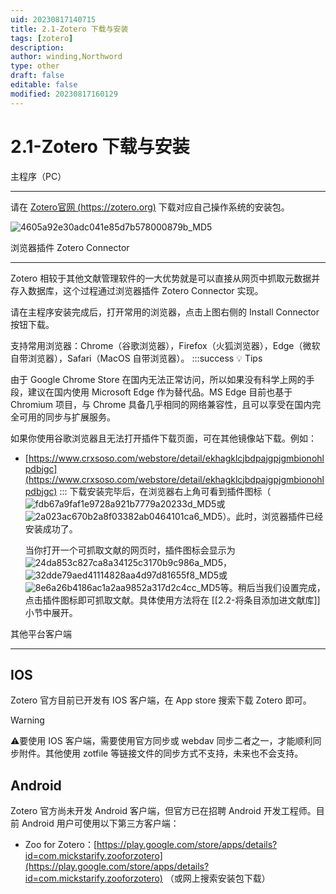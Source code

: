 ```yaml
---
uid: 20230817140715
title: 2.1-Zotero 下载与安装
tags: [zotero]
description: 
author: winding,Northword
type: other
draft: false
editable: false
modified: 20230817160129
---
```


# 2.1-Zotero 下载与安装

主程序（PC）

---

请在 [Zotero官网 (https://zotero.org)](https://zotero.org) 下载对应自己操作系统的安装包。

![4605a92e30adc041e85d7b578000879b_MD5](https://cdn.pkmer.cn/images/202308171526681.png!pkmer)

浏览器插件 Zotero Connector

---

Zotero 相较于其他文献管理软件的一大优势就是可以直接从网页中抓取元数据并存入数据库，这个过程通过浏览器插件 Zotero Connector 实现。

请在主程序安装完成后，打开常用的浏览器，点击上图右侧的 Install Connector 按钮下载。

支持常用浏览器：Chrome（谷歌浏览器），Firefox（火狐浏览器），Edge（微软自带浏览器），Safari（MacOS 自带浏览器）。 :::success 💡 Tips

由于 Google Chrome Store 在国内无法正常访问，所以如果没有科学上网的手段，建议在国内使用 Microsoft Edge 作为替代品。MS Edge 目前也基于 Chromium 项目，与 Chrome 具备几乎相同的网络兼容性，且可以享受在国内完全可用的同步与扩展服务。

如果你使用谷歌浏览器且无法打开插件下载页面，可在其他镜像站下载。例如：

* [https://www.crxsoso.com/webstore/detail/ekhagklcjbdpajgpjgmbionohlpdbjgc](https://www.crxsoso.com/webstore/detail/ekhagklcjbdpajgpjgmbionohlpdbjgc) ::: 下载安装完毕后，在浏览器右上角可看到插件图标（![fdb67a9faf1e9728a921b7779a20233d_MD5](https://cdn.pkmer.cn/images/202308171526682.png!pkmer)或![2a023ac670b2a8f03382ab0464101ca6_MD5](https://cdn.pkmer.cn/images/202308171526683.png!pkmer)）。此时，浏览器插件已经安装成功了。

    当你打开一个可抓取文献的网页时，插件图标会显示为![24da853c827ca8a34125c3170b9c986a_MD5](https://cdn.pkmer.cn/images/202308171526684.png!pkmer)，![32dde79aed41114828aa4d97d81655f8_MD5](https://cdn.pkmer.cn/images/202308171526685.png!pkmer)或![8e6a26b4186ac1a2aa9852a317d2c4cc_MD5](https://cdn.pkmer.cn/images/202308171526686.png!pkmer)等。稍后当我们设置完成，点击插件图标即可抓取文献。具体使用方法将在 [[2.2-将条目添加进文献库]] 小节中展开。

其他平台客户端

---


IOS
---

Zotero 官方目前已开发有 IOS 客户端，在 App store 搜索下载 Zotero 即可。

> [!warning]
> ⚠️要使用 IOS 客户端，需要使用官方同步或 webdav 同步二者之一，才能顺利同步附件。其他使用 zotfile 等链接文件的同步方式不支持，未来也不会支持。

Android
-------

Zotero 官方尚未开发 Android 客户端，但官方已在招聘 Android 开发工程师。目前 Android 用户可使用以下第三方客户端：

* Zoo for Zotero：[https://play.google.com/store/apps/details?id=com.mickstarify.zooforzotero](https://play.google.com/store/apps/details?id=com.mickstarify.zooforzotero) （或网上搜索安装包下载）